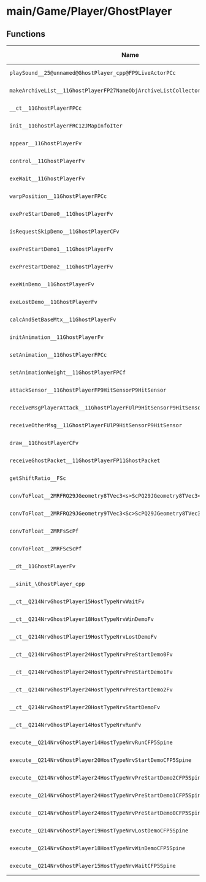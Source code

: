 # main/Game/Player/GhostPlayer

## Functions

| Name | Address | Match % |
|------|---------|---------|
| `playSound__25@unnamed@GhostPlayer_cpp@FP9LiveActorPCc` | `0x802A46A8` | :x: (0.0%) |
| `makeArchiveList__11GhostPlayerFP27NameObjArchiveListCollectorRC12JMapInfoIter` | `0x802A475C` | :x: (0.0%) |
| `__ct__11GhostPlayerFPCc` | `0x802A47E4` | :x: (0.0%) |
| `init__11GhostPlayerFRC12JMapInfoIter` | `0x802A4850` | :x: (0.0%) |
| `appear__11GhostPlayerFv` | `0x802A4C34` | :x: (0.0%) |
| `control__11GhostPlayerFv` | `0x802A4CDC` | :x: (0.0%) |
| `exeWait__11GhostPlayerFv` | `0x802A4E60` | :x: (0.0%) |
| `warpPosition__11GhostPlayerFPCc` | `0x802A4EAC` | :x: (0.0%) |
| `exePreStartDemo0__11GhostPlayerFv` | `0x802A4F34` | :x: (0.0%) |
| `isRequestSkipDemo__11GhostPlayerCFv` | `0x802A51FC` | :x: (0.0%) |
| `exePreStartDemo1__11GhostPlayerFv` | `0x802A5240` | :x: (0.0%) |
| `exePreStartDemo2__11GhostPlayerFv` | `0x802A5308` | :x: (0.0%) |
| `exeWinDemo__11GhostPlayerFv` | `0x802A557C` | :x: (0.0%) |
| `exeLostDemo__11GhostPlayerFv` | `0x802A57AC` | :x: (0.0%) |
| `calcAndSetBaseMtx__11GhostPlayerFv` | `0x802A581C` | :x: (0.0%) |
| `initAnimation__11GhostPlayerFv` | `0x802A58E0` | :x: (0.0%) |
| `setAnimation__11GhostPlayerFPCc` | `0x802A59EC` | :x: (0.0%) |
| `setAnimationWeight__11GhostPlayerFPCf` | `0x802A5A38` | :x: (0.0%) |
| `attackSensor__11GhostPlayerFP9HitSensorP9HitSensor` | `0x802A5AAC` | :x: (0.0%) |
| `receiveMsgPlayerAttack__11GhostPlayerFUlP9HitSensorP9HitSensor` | `0x802A5C2C` | :x: (0.0%) |
| `receiveOtherMsg__11GhostPlayerFUlP9HitSensorP9HitSensor` | `0x802A5D40` | :x: (0.0%) |
| `draw__11GhostPlayerCFv` | `0x802A5D48` | :x: (0.0%) |
| `receiveGhostPacket__11GhostPlayerFP11GhostPacket` | `0x802A5DE8` | :x: (0.0%) |
| `getShiftRatio__FSc` | `0x802A6410` | :x: (0.0%) |
| `convToFloat__2MRFRQ29JGeometry8TVec3<s>ScPQ29JGeometry8TVec3<f>` | `0x802A648C` | :x: (0.0%) |
| `convToFloat__2MRFRQ29JGeometry9TVec3<Sc>ScPQ29JGeometry8TVec3<f>` | `0x802A653C` | :x: (0.0%) |
| `convToFloat__2MRFsScPf` | `0x802A65F8` | :x: (0.0%) |
| `convToFloat__2MRFScScPf` | `0x802A6664` | :x: (0.0%) |
| `__dt__11GhostPlayerFv` | `0x802A66D4` | :x: (0.0%) |
| `__sinit_\GhostPlayer_cpp` | `0x802A6730` | :x: (0.0%) |
| `__ct__Q214NrvGhostPlayer15HostTypeNrvWaitFv` | `0x802A678C` | :x: (0.0%) |
| `__ct__Q214NrvGhostPlayer18HostTypeNrvWinDemoFv` | `0x802A679C` | :x: (0.0%) |
| `__ct__Q214NrvGhostPlayer19HostTypeNrvLostDemoFv` | `0x802A67AC` | :x: (0.0%) |
| `__ct__Q214NrvGhostPlayer24HostTypeNrvPreStartDemo0Fv` | `0x802A67BC` | :x: (0.0%) |
| `__ct__Q214NrvGhostPlayer24HostTypeNrvPreStartDemo1Fv` | `0x802A67CC` | :x: (0.0%) |
| `__ct__Q214NrvGhostPlayer24HostTypeNrvPreStartDemo2Fv` | `0x802A67DC` | :x: (0.0%) |
| `__ct__Q214NrvGhostPlayer20HostTypeNrvStartDemoFv` | `0x802A67EC` | :x: (0.0%) |
| `__ct__Q214NrvGhostPlayer14HostTypeNrvRunFv` | `0x802A67FC` | :x: (0.0%) |
| `execute__Q214NrvGhostPlayer14HostTypeNrvRunCFP5Spine` | `0x802A680C` | :x: (0.0%) |
| `execute__Q214NrvGhostPlayer20HostTypeNrvStartDemoCFP5Spine` | `0x802A6814` | :x: (0.0%) |
| `execute__Q214NrvGhostPlayer24HostTypeNrvPreStartDemo2CFP5Spine` | `0x802A681C` | :x: (0.0%) |
| `execute__Q214NrvGhostPlayer24HostTypeNrvPreStartDemo1CFP5Spine` | `0x802A6824` | :x: (0.0%) |
| `execute__Q214NrvGhostPlayer24HostTypeNrvPreStartDemo0CFP5Spine` | `0x802A682C` | :x: (0.0%) |
| `execute__Q214NrvGhostPlayer19HostTypeNrvLostDemoCFP5Spine` | `0x802A6834` | :x: (0.0%) |
| `execute__Q214NrvGhostPlayer18HostTypeNrvWinDemoCFP5Spine` | `0x802A683C` | :x: (0.0%) |
| `execute__Q214NrvGhostPlayer15HostTypeNrvWaitCFP5Spine` | `0x802A6844` | :x: (0.0%) |